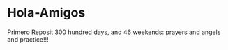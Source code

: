 # Hola-Amigos
Primero Reposit
300 hundred days, and 46 weekends: prayers and angels and practice!!!
